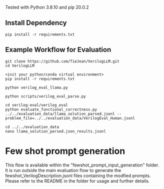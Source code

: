 Tested with Python 3.8.10 and pip 20.0.2

## Install Dependency
```
pip install -r requirements.txt
```

## Example Workflow for Evaluation
```
git clone https://github.com/TieJean/VerilogLLM.git
cd VerilogLLM

<init your python/conda virtual environment>
pip install -r requirements.txt

python verilog_eval_llama.py 

python scripts/verilog_eval_parse.py 

cd verilog-eval/verilog_eval
python evaluate_functional_correctness.py ../../evaluation_data/llama_solution_parsed.jsonl --problem_file=../../evaluation_data/VerilogEval_Human.jsonl

cd ../../evaluation_data
nano llama_solution_parsed.json_results.jsonl 
```

# Few shot prompt generation
This flow is available within the "fewshot_prompt_input_generation" folder. It is run outside the main evaluation flow to generate the fewshot_VerilogDescription.jsonl files containing the modfied prompts.
Please refer to the README in the folder for usage and further details.
